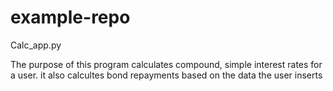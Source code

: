 # example-repo
Calc_app.py

The purpose of this program calculates compound, simple interest rates for a user. it also calcultes bond repayments based on the data the user inserts
